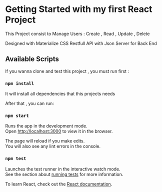 # Getting Started with my first React Project 
This Project consist to Manage Users : Create , Read , Update , Delete 

Designed with Materialize CSS 
Restfull API with Json Server for Back End 

## Available Scripts

If you wanna clone and test this project , 
you must run first :
### `npm install`
It will install all dependencies that this projects needs

After that , you can run:

### `npm start`

Runs the app in the development mode.\
Open [http://localhost:3000](http://localhost:3000) to view it in the browser.

The page will reload if you make edits.\
You will also see any lint errors in the console.

### `npm test`

Launches the test runner in the interactive watch mode.\
See the section about [running tests](https://facebook.github.io/create-react-app/docs/running-tests) for more information.

To learn React, check out the [React documentation](https://reactjs.org/).
